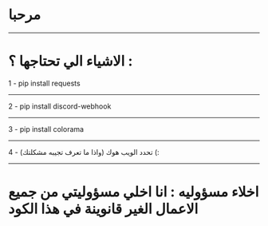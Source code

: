 # مرحبا
-----

# الاشياء الي تحتاجها ؟ :

1 - pip install requests

-----

2 - pip install discord-webhook

-----

3 - pip install colorama

-----

4 - تحدد الويب هوك (واذا ما تعرف تجيبه مشكلتك) (:

-----

# اخلاء مسؤوليه : انا اخلي مسؤوليتي من جميع الاعمال الغير قانوينة في هذا الكود
